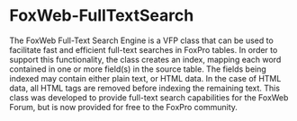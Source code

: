 # FoxWeb-FullTextSearch
The FoxWeb Full-Text Search Engine is a VFP class that can be used to facilitate fast and efficient full-text searches in FoxPro tables. In order to support this functionality, the class creates an index, mapping each word contained in one or more field(s) in the source table. The fields being indexed may contain either plain text, or HTML data. In the case of HTML data, all HTML tags are removed before indexing the remaining text. This class was developed to provide full-text search capabilities for the FoxWeb Forum, but is now provided for free to the FoxPro community.

